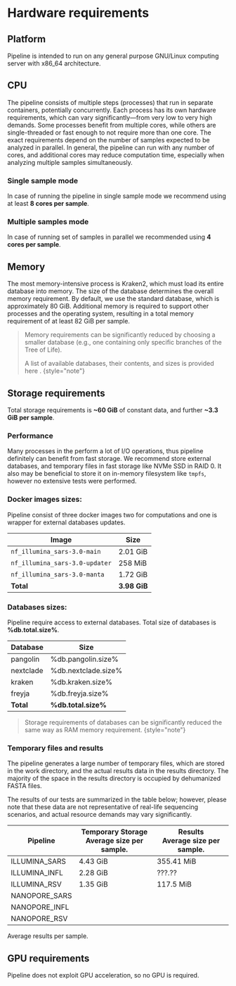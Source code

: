 # Hardware requirements

## Platform

Pipeline is intended to run on any general purpose GNU/Linux computing server with x86_64
architecture.

## CPU

The pipeline consists of multiple steps (processes) that run in separate containers, potentially
concurrently. Each process has its own hardware requirements, which can vary significantly—from
very low to very high demands. Some processes benefit from multiple cores, while others are
single-threaded or fast enough to not require more than one core. The exact requirements depend on
the number of samples expected to be analyzed in parallel. In general, the pipeline can run with
any number of cores, and additional cores may reduce computation time, especially when analyzing
multiple samples simultaneously.

### Single sample mode

In case of running the pipeline in single sample mode we recommend using at least **8 cores per
sample**.

### Multiple samples mode

In case of running set of samples in parallel we recommended using **4 cores per sample**.

## Memory

The most memory-intensive process is Kraken2, which must load its entire database into memory. The
size of the database determines the overall memory requirement. By default, we use the standard
database, which is approximately 80 GiB. Additional memory is required to support other processes
and the operating system, resulting in a total memory requirement of at least 82 GiB per sample.

> Memory requirements can be significantly reduced by choosing a smaller database (e.g., one
> containing only specific branches of the Tree of Life).
>
> A list of available databases, their contents, and sizes is provided here
> [](https://benlangmead.github.io/aws-indexes/k2).
> {style="note"}

## Storage requirements

Total storage requirements is **~60 GiB** of constant data, and further **~3.3 GiB per sample**.

### Performance

Many processes in the perform a lot of I/O operations, thus pipeline definitely can benefit from
fast storage. We
recommend store external databases, and temporary files in fast storage like NVMe SSD in RAID 0. It
also may be
beneficial to store it on in-memory filesystem like `tmpfs`, however no extensive tests were
performed.

### Docker images sizes:

Pipeline consist of three docker images two for computations and one is wrapper for external
databases updates.

| Image                          | Size         |
|--------------------------------|--------------|
| `nf_illumina_sars-3.0-main`    | 2.01 GiB     |
| `nf_illumina_sars-3.0-updater` | 258 MiB      |
| `nf_illumina_sars-3.0-manta`   | 1.72 GiB     |
| **Total**                      | **3.98 GiB** | 

### Databases sizes:

Pipeline require access to external databases. Total size of databases is **%db.total.size%**.

| Database  | Size                |
|-----------|---------------------|
| pangolin  | %db.pangolin.size%  |
| nextclade | %db.nextclade.size% |
| kraken    | %db.kraken.size%    |
| freyja    | %db.freyja.size%    |
| **Total** | **%db.total.size%** | 

> Storage requirements of databases can be significantly reduced the same way as RAM memory
> requirement.
> {style="note"}

### Temporary files and results

The pipeline generates a large number of temporary files, which are stored in the work directory,
and the actual results data in the results directory. The majority of the space in the results
directory is occupied by dehumanized FASTA files.

The results of our tests are summarized in the table below; however, please note that these data
are not representative of real-life sequencing scenarios, and actual resource demands may vary
significantly.

| Pipeline      | Temporary Storage <br/>Average size per sample. | Results<br/>Average size per sample. |
|---------------|-------------------------------------------------|--------------------------------------|
| ILLUMINA_SARS | 4.43 GiB                                        | 355.41 MiB                           |
| ILLUMINA_INFL | 2.28 GiB                                        | ???.??                               |
| ILLUMINA_RSV  | 1.35 GiB                                        | 117.5 MiB                            |
| NANOPORE_SARS |                                                 |                                      |
| NANOPORE_INFL |                                                 |                                      |
| NANOPORE_RSV  |                                                 |                                      |

Average results per sample.

## GPU requirements

Pipeline does not exploit GPU acceleration, so no GPU is required.